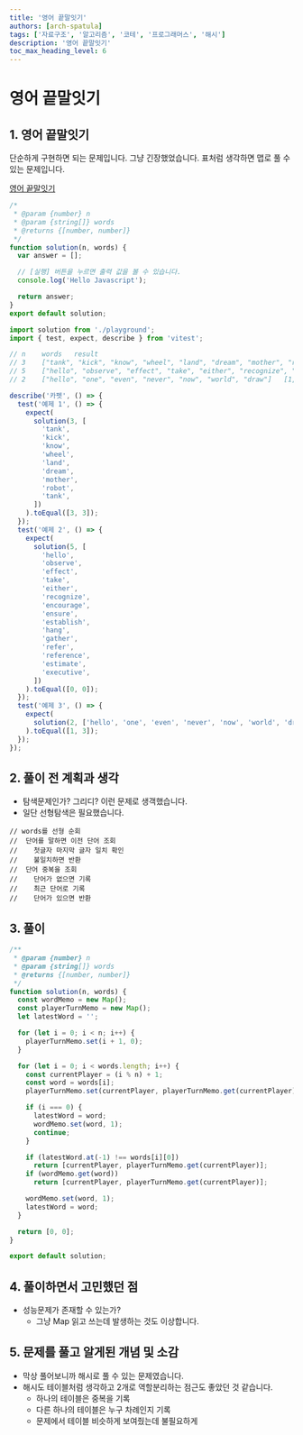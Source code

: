 ```yaml
---
title: '영어 끝말잇기'
authors: [arch-spatula]
tags: ['자료구조', '알고리즘', '코테', '프로그래머스', '해시']
description: '영어 끝말잇기'
toc_max_heading_level: 6
---
```


# 영어 끝말잇기

## 1. 영어 끝말잇기

단순하게 구현하면 되는 문제입니다. 그냥 긴장했었습니다. 표처럼 생각하면 맵로 풀 수 있는 문제입니다.

<!--truncate-->

[영어 끝말잇기](https://school.programmers.co.kr/learn/courses/30/lessons/12981)

```js
/*
 * @param {number} n
 * @param {string[]} words
 * @returns {[number, number]}
 */
function solution(n, words) {
  var answer = [];

  // [실행] 버튼을 누르면 출력 값을 볼 수 있습니다.
  console.log('Hello Javascript');

  return answer;
}
export default solution;
```

```js
import solution from './playground';
import { test, expect, describe } from 'vitest';

// n	words	result
// 3	["tank", "kick", "know", "wheel", "land", "dream", "mother", "robot", "tank"]	[3,3]
// 5	["hello", "observe", "effect", "take", "either", "recognize", "encourage", "ensure", "establish", "hang", "gather", "refer", "reference", "estimate", "executive"]	[0,0]
// 2	["hello", "one", "even", "never", "now", "world", "draw"]	[1,3]

describe('카펫', () => {
  test('예제 1', () => {
    expect(
      solution(3, [
        'tank',
        'kick',
        'know',
        'wheel',
        'land',
        'dream',
        'mother',
        'robot',
        'tank',
      ])
    ).toEqual([3, 3]);
  });
  test('예제 2', () => {
    expect(
      solution(5, [
        'hello',
        'observe',
        'effect',
        'take',
        'either',
        'recognize',
        'encourage',
        'ensure',
        'establish',
        'hang',
        'gather',
        'refer',
        'reference',
        'estimate',
        'executive',
      ])
    ).toEqual([0, 0]);
  });
  test('예제 3', () => {
    expect(
      solution(2, ['hello', 'one', 'even', 'never', 'now', 'world', 'draw'])
    ).toEqual([1, 3]);
  });
});
```

## 2. 풀이 전 계획과 생각

- 탐색문제인가? 그리디? 이런 문제로 생객했습니다.
- 일단 선형탐색은 필요했습니다.

```
// words를 선형 순회
//  단어를 말하면 이전 단어 조회
//    첫글자 마지막 글자 일치 확인
//    불일치하면 반환
//  단어 중복을 조회
//    단어가 없으면 기록
//    최근 단어로 기록
//    단어가 있으면 반환
```

## 3. 풀이

```js
/**
 * @param {number} n
 * @param {string[]} words
 * @returns {[number, number]}
 */
function solution(n, words) {
  const wordMemo = new Map();
  const playerTurnMemo = new Map();
  let latestWord = '';

  for (let i = 0; i < n; i++) {
    playerTurnMemo.set(i + 1, 0);
  }

  for (let i = 0; i < words.length; i++) {
    const currentPlayer = (i % n) + 1;
    const word = words[i];
    playerTurnMemo.set(currentPlayer, playerTurnMemo.get(currentPlayer) + 1);

    if (i === 0) {
      latestWord = word;
      wordMemo.set(word, 1);
      continue;
    }

    if (latestWord.at(-1) !== words[i][0])
      return [currentPlayer, playerTurnMemo.get(currentPlayer)];
    if (wordMemo.get(word))
      return [currentPlayer, playerTurnMemo.get(currentPlayer)];

    wordMemo.set(word, 1);
    latestWord = word;
  }

  return [0, 0];
}

export default solution;
```

## 4. 풀이하면서 고민했던 점

- 성능문제가 존재할 수 있는가?
  - 그냥 Map 읽고 쓰는데 발생하는 것도 이상합니다.

## 5. 문제를 풀고 알게된 개념 및 소감

- 막상 풀어보니까 해시로 풀 수 있는 문제였습니다.
- 해시도 테이블처럼 생각하고 2개로 역할분리하는 점근도 좋았던 것 같습니다.
  - 하나의 테이블은 중복을 기록
  - 다른 하나의 테이블은 누구 차례인지 기록
  - 문제에서 테이블 비슷하게 보여줬는데 불필요하게
